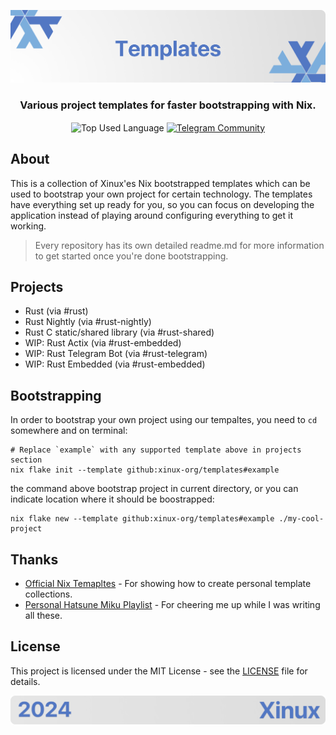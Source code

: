 <p align="center">
    <img src=".github/assets/header.png" alt="Xinux'es {Templates}">
</p>

<p align="center">
    <h3 align="center">Various project templates for faster bootstrapping with Nix.</h3>
</p>

<p align="center">
    <img align="center" src="https://img.shields.io/github/languages/top/xinux-org/templates?style=flat&logo=nixos&logoColor=5277C3&labelColor=ffffff&color=ffffff" alt="Top Used Language">
    <a href="https://t.me/xinux"><img align="center" src="https://img.shields.io/badge/Chat-grey?style=flat&logo=telegram&logoColor=5277C3&labelColor=ffffff&color=ffffff" alt="Telegram Community"></a>
</p>

## About

This is a collection of Xinux'es Nix bootstrapped templates which can be used to bootstrap your own project for certain technology. The templates
have everything set up ready for you, so you can focus on developing the application instead of playing around configuring everything to get it
working.

> Every repository has its own detailed readme.md for more information to get started once you're done bootstrapping.

## Projects

- Rust (via #rust)
- Rust Nightly (via #rust-nightly)
- Rust C static/shared library (via #rust-shared)
- WIP: Rust Actix (via #rust-embedded)
- WIP: Rust Telegram Bot (via #rust-telegram)
- WIP: Rust Embedded (via #rust-embedded)

## Bootstrapping

In order to bootstrap your own project using our tempaltes, you need to `cd` somewhere and on terminal:

```shell
# Replace `example` with any supported template above in projects section
nix flake init --template github:xinux-org/templates#example
```

the command above bootstrap project in current directory, or you can indicate location where it should be boostrapped:

```shell
nix flake new --template github:xinux-org/templates#example ./my-cool-project
```

## Thanks

- [Official Nix Temapltes](https://github.com/NixOS/templates) - For showing how to create personal template collections.
- [Personal Hatsune Miku Playlist](https://www.youtube.com/watch?v=UavAXELySiY&list=PL8ICxEebtazfwaK8jTnyyXqVqfT5vWsj0&pp=gAQB) - For cheering me up while I was writing all these.
## License

This project is licensed under the MIT License - see the [LICENSE](license) file for details.

<p align="center">
    <img src=".github/assets/footer.png" alt="Xinux'es {Templates}">
</p>
